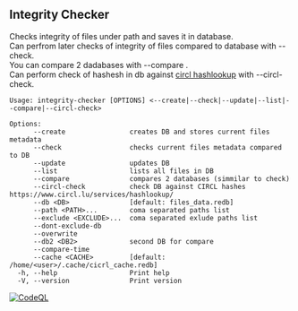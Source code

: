 ## Integrity Checker

Checks integrity of files under path and saves it in database.</br>
Can perfrom later checks of integrity of files compared to database with --check.</br>
You can compare 2 dadabases with --compare .</br>
Can perform check of hashesh in db against [circl hashlookup](https://www.circl.lu/services/hashlookup/) with --circl-check.

```
Usage: integrity-checker [OPTIONS] <--create|--check|--update|--list|--compare|--circl-check>

Options:
      --create                creates DB and stores current files metadata
      --check                 checks current files metadata compared to DB
      --update                updates DB
      --list                  lists all files in DB
      --compare               compares 2 databases (simmilar to check)
      --circl-check           check DB against CIRCL hashes https://www.circl.lu/services/hashlookup/
      --db <DB>               [default: files_data.redb]
      --path <PATH>...        coma separated paths list
      --exclude <EXCLUDE>...  coma separated exlude paths list
      --dont-exclude-db
      --overwrite
      --db2 <DB2>             second DB for compare
      --compare-time
      --cache <CACHE>         [default: /home/<user>/.cache/cicrl_cache.redb]
  -h, --help                  Print help
  -V, --version               Print version
  ```

[![CodeQL](https://github.com/wintermute101/integrity-checker/actions/workflows/github-code-scanning/codeql/badge.svg)](https://github.com/wintermute101/integrity-checker/actions/workflows/github-code-scanning/codeql)